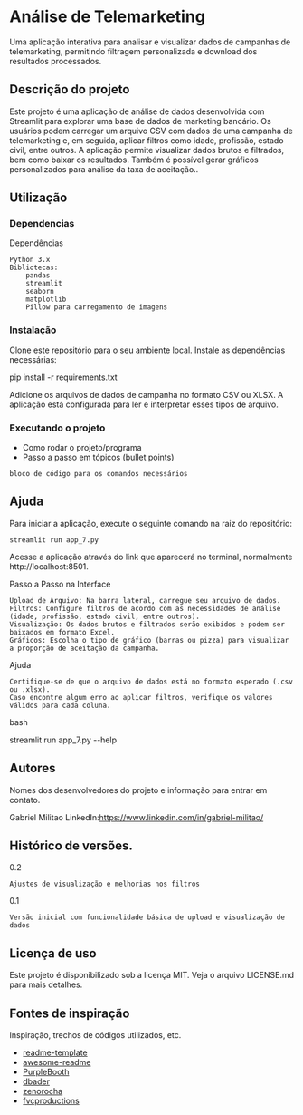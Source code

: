 # Análise de Telemarketing

Uma aplicação interativa para analisar e visualizar dados de campanhas de telemarketing, permitindo filtragem personalizada e download dos resultados processados.

## Descrição do projeto

Este projeto é uma aplicação de análise de dados desenvolvida com Streamlit para explorar uma base de dados de marketing bancário. Os usuários podem carregar um arquivo CSV com dados de uma campanha de telemarketing e, em seguida, aplicar filtros como idade, profissão, estado civil, entre outros. A aplicação permite visualizar dados brutos e filtrados, bem como baixar os resultados. Também é possível gerar gráficos personalizados para análise da taxa de aceitação..

## Utilização

### Dependencias

Dependências

    Python 3.x
    Bibliotecas:
        pandas
        streamlit
        seaborn
        matplotlib
        Pillow para carregamento de imagens

### Instalação

Clone este repositório para o seu ambiente local.
Instale as dependências necessárias:

pip install -r requirements.txt

Adicione os arquivos de dados de campanha no formato CSV ou XLSX. A aplicação está configurada para ler e interpretar esses tipos de arquivo.

### Executando o projeto

* Como rodar o projeto/programa
* Passo a passo em tópicos (bullet points)
```
bloco de código para os comandos necessários
```

## Ajuda

Para iniciar a aplicação, execute o seguinte comando na raiz do repositório:
```
streamlit run app_7.py

```
Acesse a aplicação através do link que aparecerá no terminal, normalmente http://localhost:8501.

Passo a Passo na Interface

    Upload de Arquivo: Na barra lateral, carregue seu arquivo de dados.
    Filtros: Configure filtros de acordo com as necessidades de análise (idade, profissão, estado civil, entre outros).
    Visualização: Os dados brutos e filtrados serão exibidos e podem ser baixados em formato Excel.
    Gráficos: Escolha o tipo de gráfico (barras ou pizza) para visualizar a proporção de aceitação da campanha.

Ajuda

    Certifique-se de que o arquivo de dados está no formato esperado (.csv ou .xlsx).
    Caso encontre algum erro ao aplicar filtros, verifique os valores válidos para cada coluna.

bash

streamlit run app_7.py --help
## Autores

Nomes dos desenvolvedores do projeto e informação para entrar em contato.

Gabriel Militao
LinkedIn:https://www.linkedin.com/in/gabriel-militao/

## Histórico de versões.

0.2

    Ajustes de visualização e melhorias nos filtros

0.1

    Versão inicial com funcionalidade básica de upload e visualização de dados

## Licença de uso

Este projeto é disponibilizado sob a licença MIT. Veja o arquivo LICENSE.md para mais detalhes.

## Fontes de inspiração

Inspiração, trechos de códigos utilizados, etc.
* [readme-template](https://gist.github.com/DomPizzie/7a5ff55ffa9081f2de27c315f5018afc)
* [awesome-readme](https://github.com/matiassingers/awesome-readme)
* [PurpleBooth](https://gist.github.com/PurpleBooth/109311bb0361f32d87a2)
* [dbader](https://github.com/dbader/readme-template)
* [zenorocha](https://gist.github.com/zenorocha/4526327)
* [fvcproductions](https://gist.github.com/fvcproductions/1bfc2d4aecb01a834b46)
